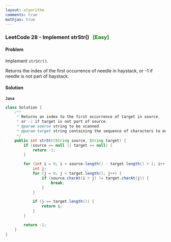 ```yaml
---
layout: algorithm
comments: true
mathjax: true
---
```


### LeetCode 28 - Implement strStr() &nbsp; <span style="color:green;">[Easy]</span>

#### Problem

Implement `strStr()`.

Returns the index of the first occurrence of needle in haystack, or -1 if needle is not part of haystack.

#### Solution

**`Java`**
```Java
class Solution {
    /**
     * Returns an index to the first occurrence of target in source,
     * or -1 if target is not part of source.
     * @param source string to be scanned.
     * @param target string containing the sequence of characters to match.
     */
    public int strStr(String source, String target) {
        if (source == null || target == null) {
            return -1;
        }

        for (int i = 0; i < source.length() - target.length() + 1; i++) {
            int j;
            for (j = 0; j < target.length(); j++) {
                if (source.charAt(i + j) != target.charAt(j)) {
                    break;
                }
            }

            if (j == target.length()) {
                return i;
            }
        }

        return -1;
    }
}
```

<br><br>
